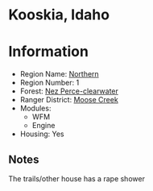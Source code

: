 
Kooskia, Idaho
==============
  
# Information  
* Region Name: [Northern]()  
* Region Number: 1  
* Forest: [Nez Perce-clearwater](http://www.fs.usda.gov/nezperceclearwater/)  
* Ranger District: [Moose Creek]()  
* Modules:  
  - WFM  
  - Engine  
* Housing: Yes  
  
## Notes

The trails/other house has a rape shower